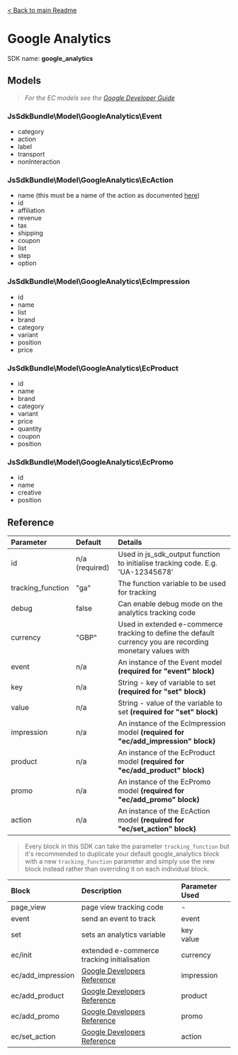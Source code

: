 [< Back to main Readme](../README.md)

# Google Analytics
SDK name: **google_analytics**

## Models
> *For the EC models see the [Google Developer Guide](https://developers.google.com/analytics/devguides/collection/analyticsjs/enhanced-ecommerce)*
### JsSdkBundle\Model\GoogleAnalytics\Event
- category
- action
- label
- transport
- nonInteraction


### JsSdkBundle\Model\GoogleAnalytics\EcAction
- name (this must be a name of the action as documented [here](https://developers.google.com/analytics/devguides/collection/analyticsjs/enhanced-ecommerce#action-types))
- id
- affiliation
- revenue
- tax
- shipping
- coupon
- list
- step
- option

### JsSdkBundle\Model\GoogleAnalytics\EcImpression
- id
- name
- list
- brand
- category
- variant
- position
- price

### JsSdkBundle\Model\GoogleAnalytics\EcProduct
- id
- name
- brand
- category
- variant
- price
- quantity
- coupon
- position

### JsSdkBundle\Model\GoogleAnalytics\EcPromo
- id
- name
- creative
- position

## Reference
| Parameter | Default | Details |
| :--- | :--- | :--- |
| id | n/a (required) | Used in js_sdk_output function to initialise tracking code. E.g. 'UA-12345678' |
| tracking_function | "ga" | The function variable to be used for tracking |
| debug | false | Can enable debug mode on the analytics tracking code |
| currency | "GBP" | Used in extended e-commerce tracking to define the default currency you are recording monetary values with |
| event | n/a | An instance of the Event model **(required for "event" block)** |
| key | n/a | String - key of variable to set **(required for "set" block)** |
| value | n/a | String - value of the variable to set **(required for "set" block)** |
| impression | n/a | An instance of the EcImpression model **(required for "ec/add_impression" block)** |
| product | n/a | An instance of the EcProduct model **(required for "ec/add_product" block)** |
| promo | n/a | An instance of the EcPromo model **(required for "ec/add_promo" block)** |
| action | n/a | An instance of the EcAction model **(required for "ec/set_action" block)** |

> Every block in this SDK can take the parameter `tracking_function` but it's recommended to duplicate your default google_analytics block with a new `tracking_function` parameter and simply use the new block instead rather than overriding it on each individual block.

| Block | Description | Parameter Used
| :--- | :--- | :--- |
| page_view | page view tracking code | - |
| event | send an event to track | event |
| set | sets an analytics variable | key<br>value |
| ec/init | extended e-commerce tracking initialisation | currency |
| ec/add_impression | [Google Developers Reference](https://developers.google.com/analytics/devguides/collection/analyticsjs/enhanced-ecommerce#measuring-activities) | impression |
| ec/add_product | [Google Developers Reference](https://developers.google.com/analytics/devguides/collection/analyticsjs/enhanced-ecommerce#measuring-activities) | product |
| ec/add_promo | [Google Developers Reference](https://developers.google.com/analytics/devguides/collection/analyticsjs/enhanced-ecommerce#measuring-promos) | promo |
| ec/set_action | [Google Developers Reference](https://developers.google.com/analytics/devguides/collection/analyticsjs/enhanced-ecommerce#measuring-activities) | action |